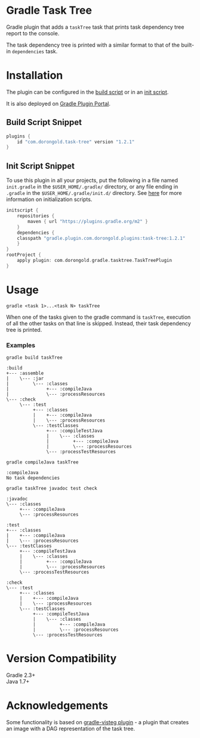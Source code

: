 # Gradle Task Tree

Gradle plugin that adds a `taskTree` task that prints task dependency tree report to the console.

The task dependency tree is printed with a similar format to that of the built-in `dependencies` task.

# Installation

The plugin can be configured in the [build script](https://gradle.org/docs/current/userguide/plugins.html) or in an [init script](http://gradle.org/docs/current/userguide/init_scripts.html).

It is also deployed on [Gradle Plugin Portal](https://plugins.gradle.org/plugin/com.dorongold.task-tree).

## Build Script Snippet

```groovy
plugins {
    id "com.dorongold.task-tree" version "1.2.1"
}
```

## Init Script Snippet

To use this plugin in all your projects, put the following in a file named `init.gradle` in the `$USER_HOME/.gradle/` directory, or any file ending in `.gradle` in the `$USER_HOME/.gradle/init.d/` directory. See [here](https://docs.gradle.org/current/userguide/init_scripts.html) for more information on initialization scripts.

```groovy
initscript {
    repositories {
        maven { url "https://plugins.gradle.org/m2" }
    }
    dependencies {
	classpath "gradle.plugin.com.dorongold.plugins:task-tree:1.2.1"
    }
}
rootProject {
    apply plugin: com.dorongold.gradle.tasktree.TaskTreePlugin
}
```

# Usage

`gradle <task 1>...<task N> taskTree`

When one of the tasks given to the gradle command is `taskTree`, execution of all the other tasks on that line is skipped. Instead, their task dependency tree is printed.

### Examples

`gradle build taskTree`  
```
:build
+--- :assemble
|    \--- :jar
|         \--- :classes
|              +--- :compileJava
|              \--- :processResources
\--- :check
     \--- :test
          +--- :classes
          |    +--- :compileJava
          |    \--- :processResources
          \--- :testClasses
               +--- :compileTestJava
               |    \--- :classes
               |         +--- :compileJava
               |         \--- :processResources
               \--- :processTestResources

```

`gradle compileJava taskTree`  
```
:compileJava
No task dependencies
```

`gradle taskTree javadoc test check`  
```
:javadoc
\--- :classes
     +--- :compileJava
     \--- :processResources

:test
+--- :classes
|    +--- :compileJava
|    \--- :processResources
\--- :testClasses
     +--- :compileTestJava
     |    \--- :classes
     |         +--- :compileJava
     |         \--- :processResources
     \--- :processTestResources

:check
\--- :test
     +--- :classes
     |    +--- :compileJava
     |    \--- :processResources
     \--- :testClasses
          +--- :compileTestJava
          |    \--- :classes
          |         +--- :compileJava
          |         \--- :processResources
          \--- :processTestResources

```

# Version Compatibility
Gradle 2.3+  
Java 1.7+

# Acknowledgements

Some functionality is based on [gradle-visteg plugin](https://github.com/mmalohlava/gradle-visteg) - a plugin that creates an image with a DAG representation of the task tree.
